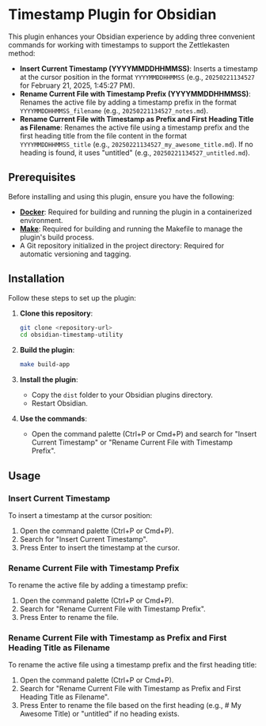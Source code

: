 # Timestamp Plugin for Obsidian

This plugin enhances your Obsidian experience by adding three convenient commands for working with timestamps to support the Zettlekasten method:

- **Insert Current Timestamp (YYYYMMDDHHMMSS)**: Inserts a timestamp at the cursor position in the format `YYYYMMDDHHMMSS` (e.g., `20250221134527` for February 21, 2025, 1:45:27 PM).
- **Rename Current File with Timestamp Prefix (YYYYMMDDHHMMSS)**: Renames the active file by adding a timestamp prefix in the format `YYYYMMDDHHMMSS_filename` (e.g., `20250221134527_notes.md`).
- **Rename Current File with Timestamp as Prefix and First Heading Title as Filename**: Renames the active file using a timestamp prefix and the first heading title from the file content in the format `YYYYMMDDHHMMSS_title` (e.g., `20250221134527_my_awesome_title.md`). If no heading is found, it uses "untitled" (e.g., `20250221134527_untitled.md`).

## Prerequisites

Before installing and using this plugin, ensure you have the following:

- **[Docker](https://www.docker.com/)**: Required for building and running the plugin in a containerized environment.
- **[Make](https://www.gnu.org/software/make/)**: Required for building and running the Makefile to manage the plugin's build process.
- A Git repository initialized in the project directory: Required for automatic versioning and tagging.

## Installation

Follow these steps to set up the plugin:

1. **Clone this repository**:
   ```bash
   git clone <repository-url>
   cd obsidian-timestamp-utility
   ```

2. **Build the plugin**:
   ```bash
   make build-app
   ```

3. **Install the plugin**:
   - Copy the `dist` folder to your Obsidian plugins directory.
   - Restart Obsidian.

4. **Use the commands**:
   - Open the command palette (Ctrl+P or Cmd+P) and search for "Insert Current Timestamp" or "Rename Current File with Timestamp Prefix".

## Usage

### Insert Current Timestamp

To insert a timestamp at the cursor position:

1. Open the command palette (Ctrl+P or Cmd+P).
2. Search for "Insert Current Timestamp".
3. Press Enter to insert the timestamp at the cursor.

### Rename Current File with Timestamp Prefix

To rename the active file by adding a timestamp prefix:

1. Open the command palette (Ctrl+P or Cmd+P).
2. Search for "Rename Current File with Timestamp Prefix".
3. Press Enter to rename the file.

### Rename Current File with Timestamp as Prefix and First Heading Title as Filename

To rename the active file using a timestamp prefix and the first heading title:

1. Open the command palette (Ctrl+P or Cmd+P).
2. Search for "Rename Current File with Timestamp as Prefix and First Heading Title as Filename".
3. Press Enter to rename the file based on the first heading (e.g., # My Awesome Title) or "untitled" if no heading exists.
